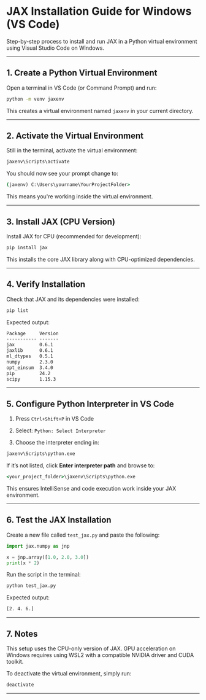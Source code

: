 # JAX Installation Guide for Windows (VS Code)

Step-by-step process to install and run JAX in a Python virtual environment using Visual Studio Code on Windows.

---

## 1. Create a Python Virtual Environment

Open a terminal in VS Code (or Command Prompt) and run:

```cmd
python -m venv jaxenv
```

This creates a virtual environment named `jaxenv` in your current directory.

---

## 2. Activate the Virtual Environment

Still in the terminal, activate the virtual environment:
```cmd
jaxenv\Scripts\activate
```

You should now see your prompt change to:
```cmd
(jaxenv) C:\Users\yourname\YourProjectFolder>
```

This means you're working inside the virtual environment.

---

## 3. Install JAX (CPU Version)

Install JAX for CPU (recommended for development):
```cmd
pip install jax
```

This installs the core JAX library along with CPU-optimized dependencies.

---

## 4. Verify Installation

Check that JAX and its dependencies were installed:
```cmd
pip list
```

Expected output:
```cmd
Package     Version
----------- -------
jax         0.6.1
jaxlib      0.6.1
ml_dtypes   0.5.1
numpy       2.3.0
opt_einsum  3.4.0
pip         24.2
scipy       1.15.3
```

---

## 5. Configure Python Interpreter in VS Code

1. Press `Ctrl+Shift+P` in VS Code
    
2. Select: `Python: Select Interpreter`
    
3. Choose the interpreter ending in:
    

```cmd
jaxenv\Scripts\python.exe
```

If it’s not listed, click **Enter interpreter path** and browse to:
```cmd
<your_project_folder>\jaxenv\Scripts\python.exe
```

This ensures IntelliSense and code execution work inside your JAX environment.

---

## 6. Test the JAX Installation

Create a new file called `test_jax.py` and paste the following:
```python
import jax.numpy as jnp

x = jnp.array([1.0, 2.0, 3.0])
print(x * 2)
```

Run the script in the terminal:
```cmd
python test_jax.py
```

Expected output:
```cmd
[2. 4. 6.]
```

---

## 7. Notes

This setup uses the CPU-only version of JAX. GPU acceleration on Windows requires using WSL2 with a compatible NVIDIA driver and CUDA toolkit.

To deactivate the virtual environment, simply run:

```cmd
deactivate
```

---
